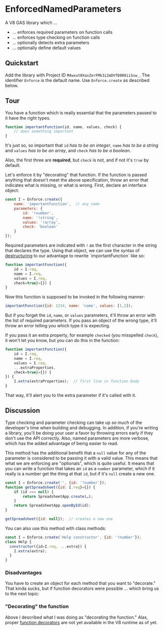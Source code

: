 # EnforcedNamedParameters

A V8 GAS library which …
- … enforces required parameters on function calls
- … enforces type checking on function calls
- … optionally detects extra parameters
- … optionally define default values

## Quickstart

Add the library with Project ID `M4wxut0XaxZerFMk3i2mDVfD8R0iiSsw_`. The identifier `Enforce` is the default name. Use `Enforce.create` as described below.

## Tour

You have a function which is really essential that the parameters passed to it have the right types.

```js
function importantFunction(id, name, values, check) {
	// does something important
}
```

It's just so, so important that `id` *has to be an integer*,  `name` *has to be a string* and `values` *has to be an array*, and `check` *has to be a boolean*.

Also, the first three are **required**, but `check` is not, and if not it's `true` by default.

Let's enforce it by "decorating" that function. If the function is passed anything that doesn't meet the above specification, throw an error that indicates what is missing, or what is wrong. First, declare an interface object:

```js
const I = Enforce.create({
	name: 'importantFunction',  // any name
	parameters: {
		id: '!number',
		name: '!string',
		values: '!array',
		check: 'boolean'
	}
});
```

Required parameters are indicated with `!` as the first character in the string that declares the type. Using that object, we can use the syntax of [destructuring]([https://davidwalsh.name/destructuring-function-arguments](https://davidwalsh.name/destructuring-function-arguments)) to our advantage to rewrite `importantFunction` like so:

```js
function importantFunction({
	id = I.req,
	name = I.req,
	values = I.req,
	check=true}={}) {
}
```

Now this function is supposed to be invoked in the following manner:

```js
importantFunction({id: 1234, name: 'name', values: [1,2]);
```

But if you forget the `id`, `name`, or `values` parameters, it'll throw an error with the list of required parameters. If you pass an object of the wrong type, it'll throw an error telling you which type it is expecting.

If you pass it an extra property, for example `checked` (you misspelled `check`), it won't let you know, but you can do this in the function:

```js
function importantFunction({
	id = I.req,
	name = I.req,
	values = I.req,
	...extraProperties,
	check=true}={}) {
}) {
	I.extra(extraProperties);  // first line in function body
}
```

That way, it'll alert you to the extra parameter if it's called with it.

## Discussion

Type checking and parameter checking can take up *so much* of the developer's time when building and debugging. In addition, if you're writing a library, you'll be doing your user a favor by throwing errors early if they don't use the API correctly.
Also, named parameters are more verbose, which has the added advantage of being easier to read.

This method has the additional benefit that a `null` value for any of the parameter is considered to be passing it with a valid value. This means that what we are enforcing are "optionals", which is quite useful. It means that you can write a function that takes an `id` as a `number` parameter, which if it really is a number get the thing at that `id`, but if it's `null` create a new one.

```js
const I = Enforce.create('', {id: '!number'});
function getSpreadsheet({id: I.req}={}) {
	if (id === null) {
		return SpreadsheetApp.create(…);
	}
	return SpreadsheetApp.openById(id);
}

getSpreadsheet({id: null});  // creates a new one
```

You can also use this method with class methods:

```js
const I = Enforce.create('Help constructor', {id: '!number'});
class Help {
  constructor({id=I.req, ...extra}) {
    I.extra(extra);
  }
}
```

### Disadvantages

You have to create an object for each method that you want to "decorate." That kinda sucks, but if function decorators were possible … which bring us to the next topic:

### "Decorating" the function

Above I described what I was doing as "decorating the function." Alas, proper [function decorators](https://www.telerik.com/blogs/decorators-in-javascript) are not yet available in the V8 runtime as of yet.
